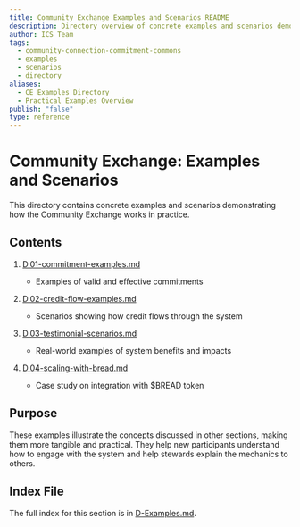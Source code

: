 ```yaml
---
title: Community Exchange Examples and Scenarios README
description: Directory overview of concrete examples and scenarios demonstrating how the Community Exchange works in practice
author: ICS Team
tags:
  - community-connection-commitment-commons
  - examples
  - scenarios
  - directory
aliases:
  - CE Examples Directory
  - Practical Examples Overview
publish: "false"
type: reference
---
```


# Community Exchange: Examples and Scenarios

This directory contains concrete examples and scenarios demonstrating how the Community Exchange works in practice.

## Contents

1. [D.01-commitment-examples.md](notes/ics/ccc/v0.2/D-Examples/D.01-commitment-examples.md)
   - Examples of valid and effective commitments

2. [D.02-credit-flow-examples.md](notes/ics/ccc/v0.2/D-Examples/D.02-credit-flow-examples.md)
   - Scenarios showing how credit flows through the system

3. [D.03-testimonial-scenarios.md](notes/ics/ccc/v0.2/D-Examples/D.03-testimonial-scenarios.md)
   - Real-world examples of system benefits and impacts

4. [D.04-scaling-with-bread.md](notes/ics/ccc/v0.2/D-Examples/D.04-scaling-with-bread.md)
   - Case study on integration with $BREAD token

## Purpose

These examples illustrate the concepts discussed in other sections, making them more tangible and practical. They help new participants understand how to engage with the system and help stewards explain the mechanics to others.

## Index File

The full index for this section is in [D-Examples.md](notes/ics/ccc/v0.2/D-Examples/D-Examples.md).